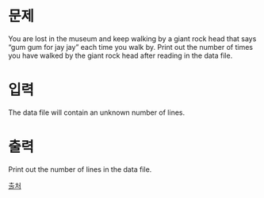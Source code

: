 # 문제

You are lost in the museum and keep walking by a giant rock head that says “gum gum for jay jay” each time you walk by. Print out the number of times you have walked by the giant rock head after reading in the data file.

# 입력

The data file will contain an unknown number of lines.

# 출력

Print out the number of lines in the data file.

[출처](https://www.acmicpc.net/problem/26489)
